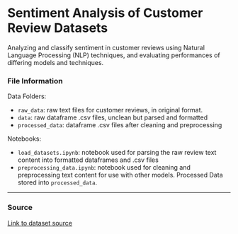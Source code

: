 Sentiment Analysis of Customer Review Datasets
=======

Analyzing and classify sentiment in customer reviews using Natural Language Processing (NLP) techniques, and evaluating performances of differing models and techniques.

### File Information

Data Folders:
- `raw_data`: raw text files for customer reviews, in original format.
- `data`: raw dataframe .csv files, unclean but parsed and formatted
- `processed_data`: dataframe .csv files after cleaning and preprocessing

Notebooks:
- `load_datasets.ipynb`: notebook used for parsing the raw review text content into formatted dataframes and .csv files
- `preprocessing_data.ipynb`: notebook used for cleaning and preprocessing text content for use with other models. Processed Data stored into `processed_data`. 

---

### Source

[Link to dataset source](https://cseweb.ucsd.edu/~jmcauley/datasets/amazon_v2/)
